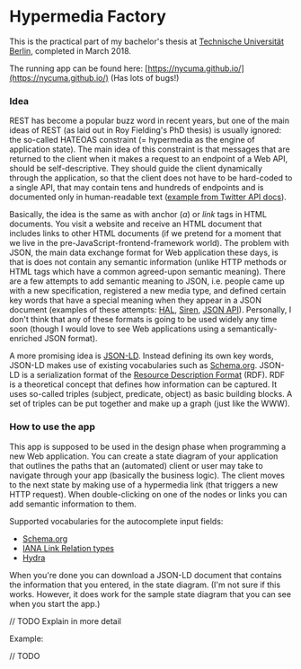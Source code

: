 # Hypermedia Factory

This is the practical part of my bachelor's thesis at [Technische Universität Berlin](http://www.tu-berlin.de/), completed in March 2018.

The running app can be found here: [https://nycuma.github.io/](https://nycuma.github.io/) (Has lots of bugs!)

### Idea

REST has become a popular buzz word in recent years, but one of the main ideas of REST (as laid out in Roy Fielding's PhD thesis) is usually ignored: the so-called HATEOAS constraint (= hypermedia as the engine of application state). The main idea of this constraint is that messages that are returned to the client when it makes a request to an endpoint of a Web API, should be self-descriptive. They should guide the client dynamically through the application, so that the client does not have to be hard-coded to a single API, that may contain tens and hundreds of endpoints and is documented only in human-readable text ([example from Twitter API docs](https://developer.twitter.com/en/docs/tweets/post-and-engage/api-reference/post-statuses-update)).

Basically, the idea is the same as with anchor (*a*) or *link* tags in HTML documents. You visit a website and receive an HTML document that includes links to other HTML documents (if we pretend for a moment that we live in the pre-JavaScript-frontend-framework world). The problem with JSON, the main data exchange format for Web application these days, is that is does not contain any semantic information (unlike HTTP methods or HTML tags which have a common agreed-upon semantic meaning). There are a few attempts to add semantic meaning to JSON, i.e. people came up with a new specification, registered a new media type, and defined certain key words that have a special meaning when they appear in a JSON document (examples of these attempts: [HAL](https://tools.ietf.org/html/draft-kelly-json-hal-08), [Siren](https://github.com/kevinswiber/siren), [JSON API](http://jsonapi.org/)). Personally, I don't think that any of these formats is going to be used widely any time soon (though I would love to see Web applications using a semantically-enriched JSON format). 

A more promising idea is [JSON-LD](https://www.w3.org/TR/json-ld/). Instead defining its own key words, JSON-LD makes use of existing vocabularies such as [Schema.org](https://schema.org/). JSON-LD is a serialization format of the [Resource Description Format](http://www.w3.org/TR/rdf11-concepts/) (RDF). RDF is a theoretical concept that defines how information can be captured. It uses so-called triples (subject, predicate, object) as basic building blocks. A set of triples can be put together and make up a graph (just like the WWW).

### How to use the app

This app is supposed to be used in the design phase when programming a new Web application. You can create a state diagram of your application that outlines the paths that an (automated) client or user may take to navigate through your app (basically the business logic). The client moves to the next state by making use of a hypermedia link (that triggers a new HTTP request). When double-clicking on one of the nodes or links you can add semantic information to them.

Supported vocabularies for the autocomplete input fields:

*   [Schema.org](https://schema.org/)
*   [IANA Link Relation types](https://www.iana.org/assignments/link-relations)
*   [Hydra](http://www.hydra-cg.com/spec/latest/core/)

When you're done you can download a JSON-LD document that contains the information that you entered, in the state diagram. (I'm not sure if this works. However, it does work for the sample state diagram that you can see when you start the app.)

// TODO Explain in more detail

Example:

// TODO
